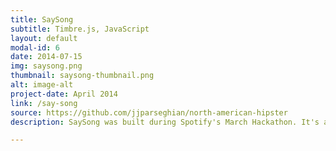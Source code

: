 ```yaml
---
title: SaySong
subtitle: Timbre.js, JavaScript
layout: default
modal-id: 6
date: 2014-07-15
img: saysong.png
thumbnail: saysong-thumbnail.png
alt: image-alt
project-date: April 2014
link: /say-song
source: https://github.com/jjparseghian/north-american-hipster
description: SaySong was built during Spotify's March Hackathon. It's a application that allows users to convert there chats to sound. We used Firebase to implement the chat feature and timbre.js to create the sounds by converting the text in the chat to freqency values.

---
```

